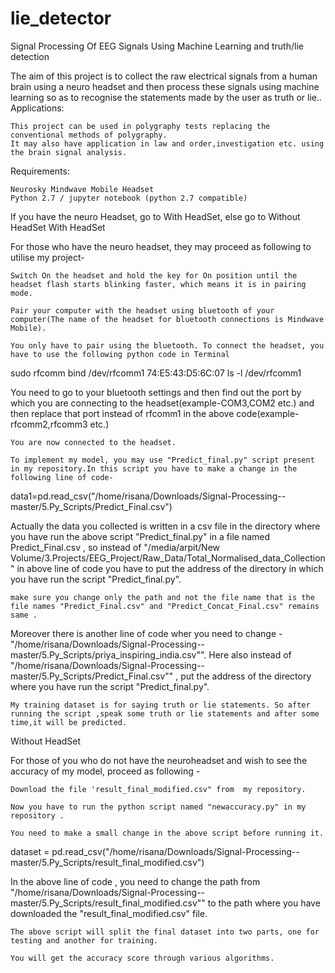 # lie_detector
Signal Processing Of EEG Signals Using Machine Learning and truth/lie detection

The aim of this project is to collect the raw electrical signals from a human brain using a neuro headset and then process these signals using machine learning so as to recognise the statements made by the user as truth or lie..
Applications:

    This project can be used in polygraphy tests replacing the conventional methods of polygraphy.
    It may also have application in law and order,investigation etc. using the brain signal analysis.

Requirements:

    Neurosky Mindwave Mobile Headset
    Python 2.7 / jupyter notebook (python 2.7 compatible)

If you have the neuro Headset, go to With HeadSet, else go to Without HeadSet
With HeadSet

For those who have the neuro headset, they may proceed as following to utilise my project-

    Switch On the headset and hold the key for On position until the headset flash starts blinking faster, which means it is in pairing mode.

    Pair your computer with the headset using bluetooth of your computer(The name of the headset for bluetooth connections is Mindwave Mobile).

    You only have to pair using the bluetooth. To connect the headset, you have to use the following python code in Terminal

sudo rfcomm bind /dev/rfcomm1 74:E5:43:D5:6C:07
ls -l /dev/rfcomm1

You need to go to your bluetooth settings and then find out the port by which you are connecting to the headset(example-COM3,COM2 etc.) and then replace that port instead of rfcomm1 in the above code(example- rfcomm2,rfcomm3 etc.)

    You are now connected to the headset.

    To implement my model, you may use "Predict_final.py" script present in my repository.In this script you have to make a change in the following line of code-

data1=pd.read_csv("/home/risana/Downloads/Signal-Processing--master/5.Py_Scripts/Predict_Final.csv")

Actually the data you collected is written in a csv file in the directory where you have run the above script "Predict_final.py" in a file named Predict_Final.csv , so instead of "/media/arpit/New Volume/3.Projects/EEG_Project/Raw_Data/Total_Normalised_data_Collection" in above line of code you have to put the address of the directory in which you have run the script "Predict_final.py".

    make sure you change only the path and not the file name that is the file names "Predict_Final.csv" and "Predict_Concat_Final.csv" remains same .

Moreover there is another line of code wher you need to change - "/home/risana/Downloads/Signal-Processing--master/5.Py_Scripts/priya_inspiring_india.csv"". Here also instead of "/home/risana/Downloads/Signal-Processing--master/5.Py_Scripts/Predict_Final.csv"" , put the address of the directory where you have run the script "Predict_final.py".

    My training dataset is for saying truth or lie statements. So after running the script ,speak some truth or lie statements and after some time,it will be predicted.
Without HeadSet

For those of you who do not have the neuroheadset and wish to see the accuracy of my model, proceed as following -

    Download the file 'result_final_modified.csv" from  my repository.

    Now you have to run the python script named "newaccuracy.py" in my repository .

    You need to make a small change in the above script before running it.

dataset = pd.read_csv("/home/risana/Downloads/Signal-Processing--master/5.Py_Scripts/result_final_modified.csv")

In the above line of code , you need to change the path from "/home/risana/Downloads/Signal-Processing--master/5.Py_Scripts/result_final_modified.csv"" to the path where you have downloaded the "result_final_modified.csv" file.

    The above script will split the final dataset into two parts, one for testing and another for training.

    You will get the accuracy score through various algorithms.
